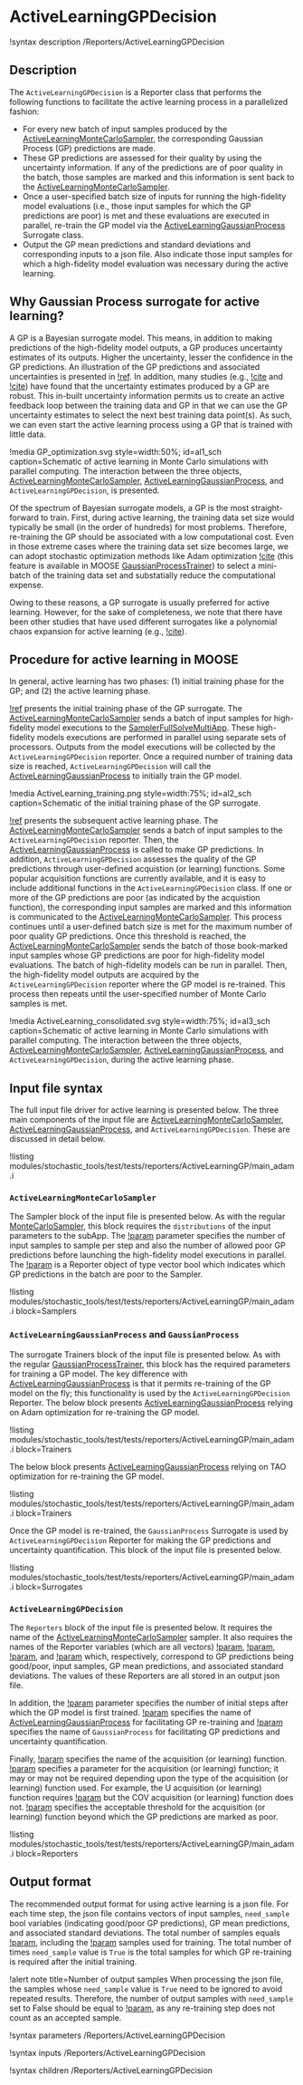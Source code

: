 # ActiveLearningGPDecision

!syntax description /Reporters/ActiveLearningGPDecision

## Description

The `ActiveLearningGPDecision` is a Reporter class that performs the following functions to facilitate the active learning process in a parallelized fashion:

- For every new batch of input samples produced by the [ActiveLearningMonteCarloSampler](ActiveLearningMonteCarloSampler.md), the corresponding Gaussian Process (GP) predictions are made.
- These GP predictions are assessed for their quality by using the uncertainty information. If any of the predictions are of poor quality in the batch, those samples are marked and this information is sent back to the [ActiveLearningMonteCarloSampler](ActiveLearningMonteCarloSampler.md).
- Once a user-specified batch size of inputs for running the high-fidelity model evaluations (i.e., those input samples for which the GP predictions are poor) is met and these evaluations are executed in parallel, re-train the GP model via the [ActiveLearningGaussianProcess](ActiveLearningGaussianProcess.md) Surrogate class.
- Output the GP mean predictions and standard deviations and corresponding inputs to a json file. Also indicate those input samples for which a high-fidelity model evaluation was necessary during the active learning.

## Why Gaussian Process surrogate for active learning?

A GP is a Bayesian surrogate model. This means, in addition to making predictions of the high-fidelity model outputs, a GP produces uncertainty estimates of its outputs. Higher the uncertainty, lesser the confidence in the GP predictions. An illustration of the GP predictions and associated uncertainties is presented in [!ref](al1_sch). In addition, many studies (e.g., [!cite](xiu2019al) and [!cite](dhulipala2022al)) have found that the uncertainty estimates produced by a GP are robust. This in-built uncertainty information permits us to create an active feedback loop between the training data and GP in that we can use the GP uncertainty estimates to select the next best training data point(s). As such, we can even start the active learning process using a GP that is trained with little data.

!media GP_optimization.svg style=width:50%; id=al1_sch caption=Schematic of active learning in Monte Carlo simulations with parallel computing. The interaction between the three objects, [ActiveLearningMonteCarloSampler](ActiveLearningMonteCarloSampler.md), [ActiveLearningGaussianProcess](ActiveLearningGaussianProcess.md), and `ActiveLearningGPDecision`, is presented.

Of the spectrum of Bayesian surrogate models, a GP is the most straight-forward to train. First, during active learning, the training data set size would typically be small (in the order of hundreds) for most problems. Therefore, re-training the GP should be associated with a low computational cost. Even in those extreme cases where the training data set size becomes large, we can adopt stochastic optimization methods like Adam optimization [!cite](kingma2014adam) (this feature is available in MOOSE [GaussianProcessTrainer](GaussianProcessTrainer.md)) to select a mini-batch of the training data set and substatially reduce the computational expense.

Owing to these reasons, a GP surrogate is usually preferred for active learning. However, for the sake of completeness, we note that there have been other studies that have used different surrogates like a polynomial chaos expansion for active learning (e.g., [!cite](marelli2019al)).

## Procedure for active learning in MOOSE

In general, active learning has two phases: (1) initial training phase for the GP; and (2) the active learning phase.

[!ref](al2_sch) presents the initial training phase of the GP surrogate. The [ActiveLearningMonteCarloSampler](ActiveLearningMonteCarloSampler.md) sends a batch of input samples for high-fidelity model executions to the [SamplerFullSolveMultiApp](SamplerFullSolveMultiApp.md). These high-fidelity models executions are performed in parallel using separate sets of processors. Outputs from the model executions will be collected by the `ActiveLearningGPDecision` reporter. Once a required number of training data size is reached, `ActiveLearningGPDecision` will call the [ActiveLearningGaussianProcess](ActiveLearningGaussianProcess.md) to initially train the GP model.

!media ActiveLearning_training.png style=width:75%; id=al2_sch caption=Schematic of the initial training phase of the GP surrogate.

[!ref](al3_sch) presents the subsequent active learning phase. The [ActiveLearningMonteCarloSampler](ActiveLearningMonteCarloSampler.md) sends a batch of input samples to the `ActiveLearningGPDecision` reporter. Then, the [ActiveLearningGaussianProcess](ActiveLearningGaussianProcess.md) is called to make GP predictions. In addition, `ActiveLearningGPDecision` assesses the quality of the GP predictions through user-defined acquistion (or learning) functions. Some popular acquisition functions are currently available, and it is easy to include additional functions in the `ActiveLearningGPDecision` class. If one or more of the GP predictions are poor (as indicated by the acquistion function), the corresponding input samples are marked and this information is communicated to the [ActiveLearningMonteCarloSampler](ActiveLearningMonteCarloSampler.md). This process continues until a user-defined batch size is met for the maximum number of poor quality GP predictions. Once this threshold is reached, the [ActiveLearningMonteCarloSampler](ActiveLearningMonteCarloSampler.md) sends the batch of those book-marked input samples whose GP predictions are poor for high-fidelity model evaluations. The batch of high-fidelity models can be run in parallel. Then, the high-fidelity model outputs are acquired by the `ActiveLearningGPDecision` reporter where the GP model is re-trained. This process then repeats until the user-specified number of Monte Carlo samples is met.

!media ActiveLearning_consolidated.svg style=width:75%; id=al3_sch caption=Schematic of active learning in Monte Carlo simulations with parallel computing. The interaction between the three objects, [ActiveLearningMonteCarloSampler](ActiveLearningMonteCarloSampler.md), [ActiveLearningGaussianProcess](ActiveLearningGaussianProcess.md), and `ActiveLearningGPDecision`, during the active learning phase.

## Input file syntax

The full input file driver for active learning is presented below. The three main components of the input file are [ActiveLearningMonteCarloSampler](ActiveLearningMonteCarloSampler.md), [ActiveLearningGaussianProcess](ActiveLearningGaussianProcess.md), and `ActiveLearningGPDecision`. These are discussed in detail below.

!listing modules/stochastic_tools/test/tests/reporters/ActiveLearningGP/main_adam.i

### `ActiveLearningMonteCarloSampler`

The Sampler block of the input file is presented below. As with the regular [MonteCarloSampler](MonteCarloSampler.md), this block requires the `distributions` of the input parameters to the subApp. The [!param](/Samplers/ActiveLearningMonteCarloSampler/num_batch) parameter specifies the number of input samples to sample per step and also the number of allowed poor GP predictions before launching the high-fidelity model executions in parallel. The [!param](/Samplers/ActiveLearningMonteCarloSampler/flag_sample) is a Reporter object of type vector bool which indicates which GP predictions in the batch are poor to the Sampler.

!listing modules/stochastic_tools/test/tests/reporters/ActiveLearningGP/main_adam.i block=Samplers

### `ActiveLearningGaussianProcess` and `GaussianProcess`

The surrogate Trainers block of the input file is presented below. As with the regular [GaussianProcessTrainer](GaussianProcessTrainer.md), this block has the required parameters for training a GP model. The key difference with [ActiveLearningGaussianProcess](ActiveLearningGaussianProcess.md) is that it permits re-training of the GP model on the fly; this functionality is used by the `ActiveLearningGPDecision` Reporter. The below block presents [ActiveLearningGaussianProcess](ActiveLearningGaussianProcess.md) relying on Adam optimization for re-training the GP model.

!listing modules/stochastic_tools/test/tests/reporters/ActiveLearningGP/main_adam.i block=Trainers

The below block presents [ActiveLearningGaussianProcess](ActiveLearningGaussianProcess.md) relying on TAO optimization for re-training the GP model.

!listing modules/stochastic_tools/test/tests/reporters/ActiveLearningGP/main_adam.i block=Trainers

Once the GP model is re-trained, the `GaussianProcess` Surrogate is used by `ActiveLearningGPDecision` Reporter for making the GP predictions and uncertainty quantification. This block of the input file is presented below.

!listing modules/stochastic_tools/test/tests/reporters/ActiveLearningGP/main_adam.i block=Surrogates

### `ActiveLearningGPDecision`

The `Reporters` block of the input file is presented below. It requires the name of the [ActiveLearningMonteCarloSampler](ActiveLearningMonteCarloSampler.md) sampler. It also requires the names of the Reporter variables (which are all vectors) [!param](/Reporters/ActiveLearningGPDecision/flag_sample), [!param](/Reporters/ActiveLearningGPDecision/inputs), [!param](/Reporters/ActiveLearningGPDecision/gp_mean), and [!param](/Reporters/ActiveLearningGPDecision/gp_std) which, respectively, correspond to GP predictions being good/poor, input samples, GP mean predictions, and associated standard deviations. The values of these Reporters are all stored in an output json file.

In addition, the [!param](/Reporters/ActiveLearningGPDecision/n_train) parameter specifies the number of initial steps after which the GP model is first trained. [!param](/Reporters/ActiveLearningGPDecision/al_gp) specifies the name of [ActiveLearningGaussianProcess](ActiveLearningGaussianProcess.md) for facilitating GP re-training and [!param](/Reporters/ActiveLearningGPDecision/gp_evaluator) specifies the name of `GaussianProcess` for facilitating GP predictions and uncertainty quantification.

Finally, [!param](/Reporters/ActiveLearningGPDecision/learning_function) specifies the name of the acquisition (or learning) function. [!param](/Reporters/ActiveLearningGPDecision/learning_function_parameter) specifies a parameter for the acquisition (or learning) function; it may or may not be required depending upon the type of the acquisition (or learning) function used. For example, the U acquisition (or learning) function requires [!param](/Reporters/ActiveLearningGPDecision/learning_function_parameter) but the COV acquisition (or learning) function does not. [!param](/Reporters/ActiveLearningGPDecision/learning_function_threshold) specifies the acceptable threshold for the acquisition (or learning) function beyond which the GP predictions are marked as poor.

!listing modules/stochastic_tools/test/tests/reporters/ActiveLearningGP/main_adam.i block=Reporters

## Output format

The recommended output format for using active learning is a json file. For each time step, the json file contains vectors of input samples, `need_sample` bool variables (indicating good/poor GP predictions), GP mean predictions, and associated standard deviations. The total number of samples equals [!param](/Samplers/ActiveLearningMonteCarloSampler/num_samples), including the [!param](/Reporters/ActiveLearningGPDecision/n_train) samples used for training. The total number of times `need_sample` value is `True` is the total samples for which GP re-training is required after the initial training.

!alert note title=Number of output samples
When processing the json file, the samples whose `need_sample` value is `True` need to be ignored to avoid repeated results. Therefore, the number of output samples with `need_sample` set to False should be equal to [!param](/Samplers/ActiveLearningMonteCarloSampler/num_samples), as any re-training step does not count as an accepted sample.

!syntax parameters /Reporters/ActiveLearningGPDecision

!syntax inputs /Reporters/ActiveLearningGPDecision

!syntax children /Reporters/ActiveLearningGPDecision
